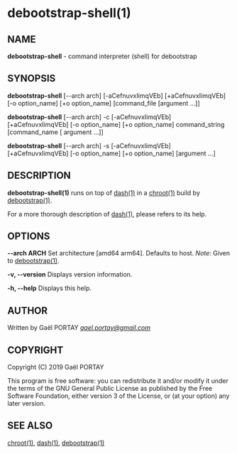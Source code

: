 # debootstrap-shell(1)

## NAME

**debootstrap-shell** - command interpreter (shell) for debootstrap

## SYNOPSIS

**debootstrap-shell** [--arch arch] [-aCefnuvxIimqVEb] [+aCefnuvxIimqVEb] [-o option\_name] [+o option_name] [command\_file [argument ...]]

**debootstrap-shell** [--arch arch] -c [-aCefnuvxIimqVEb] [+aCefnuvxIimqVEb] [-o option\_name] [+o option_name] command\_string [command\_name [ argument ...]]

**debootstrap-shell** [--arch arch] -s [-aCefnuvxIimqVEb] [+aCefnuvxIimqVEb] [-o option\_name] [+o option\_name] [argument ...]

## DESCRIPTION

**debootstrap-shell(1)** runs on top of [dash(1)] in a [chroot(1)] build by
[debootstrap(1)].

For a more thorough description of [dash(1)], please refers to its help.

## OPTIONS

**--arch ARCH**
	Set architecture [amd64 arm64].
	Defaults to host.
	_Note_: Given to [debootstrap(1)].

**-v, --version**
	Displays version information.

**-h, --help**
	Displays this help.

## AUTHOR

Written by Gaël PORTAY *gael.portay@gmail.com*

## COPYRIGHT

Copyright (C) 2019 Gaël PORTAY

This program is free software: you can redistribute it and/or modify it under
the terms of the GNU General Public License as published by the Free Software
Foundation, either version 3 of the License, or (at your option) any later
version.

## SEE ALSO

[chroot(1)], [dash(1)], [debootstrap(1)]

[chroot(1)]: https://linux.die.net/man/1/chroot
[dash(1)]: https://linux.die.net/man/1/dash
[debootstrap(1)]: https://linux.die.net/man/8/debootstrap

